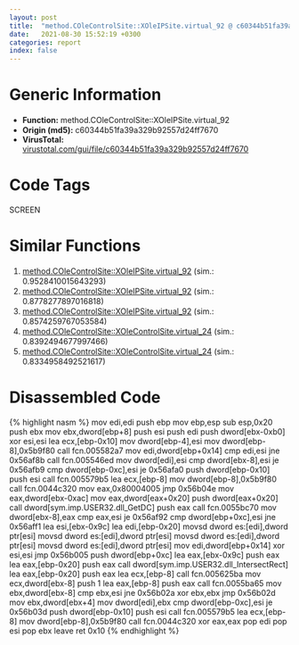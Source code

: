 ```yaml
---
layout: post
title:  "method.COleControlSite꞉꞉XOleIPSite.virtual_92 @ c60344b51fa39a329b92557d24ff7670"
date:   2021-08-30 15:52:19 +0300
categories: report
index: false
---
```


# Generic Information
- **Function:** method.COleControlSite꞉꞉XOleIPSite.virtual\_92
- **Origin (md5):** c60344b51fa39a329b92557d24ff7670
- **VirusTotal:** [virustotal.com/gui/file/c60344b51fa39a329b92557d24ff7670][virustotal_ref]

# Code Tags
<span class="tag" id="SCREEN">SCREEN</span>


# Similar Functions

1. [method.COleControlSite꞉꞉XOleIPSite.virtual\_92][similar_1_ref] (sim.: 0.9528410015643293)
2. [method.COleControlSite꞉꞉XOleIPSite.virtual\_92][similar_2_ref] (sim.: 0.8778277897016818)
3. [method.COleControlSite꞉꞉XOleIPSite.virtual\_92][similar_3_ref] (sim.: 0.8574259767053584)
4. [method.COleControlSite꞉꞉XOleControlSite.virtual\_24][similar_4_ref] (sim.: 0.8392494677997466)
5. [method.COleControlSite꞉꞉XOleControlSite.virtual\_24][similar_5_ref] (sim.: 0.8334958492521617)


# Disassembled Code

{% highlight nasm %}
mov edi,edi
push ebp
mov ebp,esp
sub esp,0x20
push ebx
mov ebx,dword[ebp+8]
push esi
push edi
push dword[ebx-0xb0]
xor esi,esi
lea ecx,[ebp-0x10]
mov dword[ebp-4],esi
mov dword[ebp-8],0x5b9f80
call fcn.005582a7
mov edi,dword[ebp+0x14]
cmp edi,esi
jne 0x56af8b
call fcn.005546ed
mov dword[edi],esi
cmp dword[ebx-8],esi
je 0x56afb9
cmp dword[ebp-0xc],esi
je 0x56afa0
push dword[ebp-0x10]
push esi
call fcn.005579b5
lea ecx,[ebp-8]
mov dword[ebp-8],0x5b9f80
call fcn.0044c320
mov eax,0x80004005
jmp 0x56b04e
mov eax,dword[ebx-0xac]
mov eax,dword[eax+0x20]
push dword[eax+0x20]
call dword[sym.imp.USER32.dll_GetDC]
push eax
call fcn.0055bc70
mov dword[ebx-8],eax
cmp eax,esi
je 0x56af92
cmp dword[ebp+0xc],esi
jne 0x56aff1
lea esi,[ebx-0x9c]
lea edi,[ebp-0x20]
movsd dword es:[edi],dword ptr[esi]
movsd dword es:[edi],dword ptr[esi]
movsd dword es:[edi],dword ptr[esi]
movsd dword es:[edi],dword ptr[esi]
mov edi,dword[ebp+0x14]
xor esi,esi
jmp 0x56b005
push dword[ebp+0xc]
lea eax,[ebx-0x9c]
push eax
lea eax,[ebp-0x20]
push eax
call dword[sym.imp.USER32.dll_IntersectRect]
lea eax,[ebp-0x20]
push eax
lea ecx,[ebp-8]
call fcn.005625ba
mov ecx,dword[ebx-8]
push 1
lea eax,[ebp-8]
push eax
call fcn.0055ba65
mov ebx,dword[ebx-8]
cmp ebx,esi
jne 0x56b02a
xor ebx,ebx
jmp 0x56b02d
mov ebx,dword[ebx+4]
mov dword[edi],ebx
cmp dword[ebp-0xc],esi
je 0x56b03d
push dword[ebp-0x10]
push esi
call fcn.005579b5
lea ecx,[ebp-8]
mov dword[ebp-8],0x5b9f80
call fcn.0044c320
xor eax,eax
pop edi
pop esi
pop ebx
leave 
ret 0x10
{% endhighlight %}


[similar_1_ref]: /report/method.COleControlSite꞉꞉XOleIPSite.virtual_92@14b20b07906a36e23f2230c8042160f2
[similar_2_ref]: /report/method.COleControlSite꞉꞉XOleIPSite.virtual_92@a1c6b07868a0eea8f4ee5a872aa71909
[similar_3_ref]: /report/method.COleControlSite꞉꞉XOleIPSite.virtual_92@9c2b894b84f59672d8be2e984066f76f
[similar_4_ref]: /report/method.COleControlSite꞉꞉XOleControlSite.virtual_24@c60344b51fa39a329b92557d24ff7670
[similar_5_ref]: /report/method.COleControlSite꞉꞉XOleControlSite.virtual_24@14b20b07906a36e23f2230c8042160f2
[virustotal_ref]: https://www.virustotal.com/gui/file/c60344b51fa39a329b92557d24ff7670